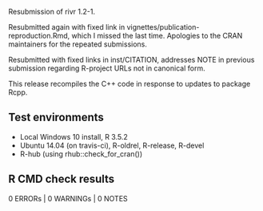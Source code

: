 Resubmission of rivr 1.2-1. 

Resubmitted again with fixed link in vignettes/publication-reproduction.Rmd,
which I missed the last time. Apologies to the CRAN maintainers for the
repeated submissions.

Resubmitted with fixed links in inst/CITATION, addresses NOTE in
previous submission regarding R-project URLs not in canonical form.

This release recompiles the C++ code in response to updates to package Rcpp.

## Test environments

* Local Windows 10 install, R 3.5.2
* Ubuntu 14.04 (on travis-ci), R-oldrel, R-release, R-devel
* R-hub (using rhub::check_for_cran())

## R CMD check results

0 ERRORs | 0 WARNINGs | 0 NOTES